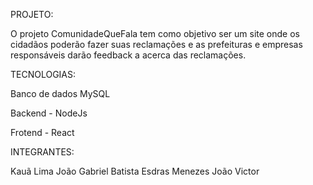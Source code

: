 PROJETO:

O projeto ComunidadeQueFala tem como objetivo ser um site onde os cidadãos poderão fazer suas reclamações e as prefeituras e empresas responsáveis darão feedback a acerca das reclamações.

TECNOLOGIAS:

Banco de dados MySQL

Backend - NodeJs

Frotend - React

INTEGRANTES:

Kauã Lima 
João Gabriel Batista
Esdras Menezes
João Victor
